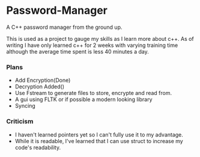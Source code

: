 # Password-Manager

A C++  password manager from the ground up. 

This is used as a project to gauge my skills as I learn more about c++. As of writing I have only learned c++ for 2 weeks 
with varying training time although the average time spent is less 40 minutes a day.

### Plans

- Add Encryption(Done)
- Decryption Added()
- Use Fstream to generate files to store, encrypte and read from.
- A gui using FLTK or if possible a modern looking library
- Syncing

### Criticism

- I haven't learned pointers yet so I can't fully use it to my advantage.
- While it is readable, I've learned that I can use struct to increase my code's readability.
